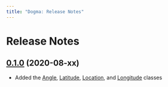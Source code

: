 ```yaml
---
title: "Dogma: Release Notes"
---
```


# Release Notes

## [0.1.0] (2020-08-xx)

- Added the [Angle], [Latitude], [Location], and [Longitude] classes

[Angle]:     Angle.md
[Latitude]:  Latitude.md
[Location]:  Location.md
[Longitude]: Longitude.md

[0.1.0]: https://github.com/orgs/dogmatists/projects/2
